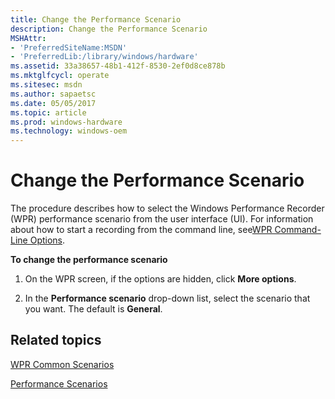```yaml
---
title: Change the Performance Scenario
description: Change the Performance Scenario
MSHAttr:
- 'PreferredSiteName:MSDN'
- 'PreferredLib:/library/windows/hardware'
ms.assetid: 33a38657-48b1-412f-8530-2ef0d8ce878b
ms.mktglfcycl: operate
ms.sitesec: msdn
ms.author: sapaetsc
ms.date: 05/05/2017
ms.topic: article
ms.prod: windows-hardware
ms.technology: windows-oem
---
```


# Change the Performance Scenario


The procedure describes how to select the Windows Performance Recorder (WPR) performance scenario from the user interface (UI). For information about how to start a recording from the command line, see[WPR Command-Line Options](wpr-command-line-options.md).

**To change the performance scenario**

1.  On the WPR screen, if the options are hidden, click **More options**.

2.  In the **Performance scenario** drop-down list, select the scenario that you want. The default is **General**.

## Related topics


[WPR Common Scenarios](windows-performance-recorder-common-scenarios.md)

[Performance Scenarios](performance-scenarios.md)

 

 







